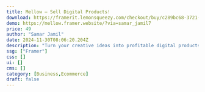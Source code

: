 ```yaml
---
title: Mellow — Sell Digital Products!
download: https://framerit.lemonsqueezy.com/checkout/buy/c289bc68-3721-40f3-b968-7ddcf59bd5ce
demo: https://mellow.framer.website/?via=samar_jamil7
price: 49
author: "Samar Jamil"
date: 2024-11-30T08:06:20.204Z
description: "Turn your creative ideas into profitable digital products with the help of Mellow Template for Framer. This robust template provides limitless customization options via the Framer design tool and seamless integration with the LemonSqueezy Ecommerce Platform, enabling you to launch your digital store quickly. With 9+ Unique Pages, Complete Responsive Design, Stunning Animations, and more, this template is a must-have. Try it out and see how you can easily start selling in no time."
ssg: ["Framer"]
css: []
ui: []
cms: []
category: [Business,Ecommerce]
draft: false
---
```

